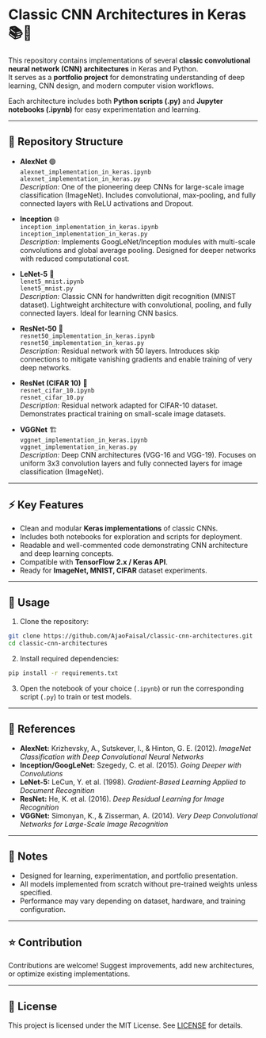 # Classic CNN Architectures in Keras 📚🤖

This repository contains implementations of several **classic convolutional neural network (CNN) architectures** in Keras and Python.  
It serves as a **portfolio project** for demonstrating understanding of deep learning, CNN design, and modern computer vision workflows.

Each architecture includes both **Python scripts (.py)** and **Jupyter notebooks (.ipynb)** for easy experimentation and learning.

---

## 📂 Repository Structure

- **AlexNet** 🟢  
  `alexnet_implementation_in_keras.ipynb`  
  `alexnet_implementation_in_keras.py`  
  *Description:* One of the pioneering deep CNNs for large-scale image classification (ImageNet). Includes convolutional, max-pooling, and fully connected layers with ReLU activations and Dropout.

- **Inception** 🌐  
  `inception_implementation_in_keras.ipynb`  
  `inception_implementation_in_keras.py`  
  *Description:* Implements GoogLeNet/Inception modules with multi-scale convolutions and global average pooling. Designed for deeper networks with reduced computational cost.

- **LeNet-5** 🎯  
  `lenet5_mnist.ipynb`  
  `lenet5_mnist.py`  
  *Description:* Classic CNN for handwritten digit recognition (MNIST dataset). Lightweight architecture with convolutional, pooling, and fully connected layers. Ideal for learning CNN basics.

- **ResNet-50** 🚀  
  `resnet50_implementation_in_keras.ipynb`  
  `resnet50_implementation_in_keras.py`  
  *Description:* Residual network with 50 layers. Introduces skip connections to mitigate vanishing gradients and enable training of very deep networks.

- **ResNet (CIFAR 10)** 🔹  
  `resnet_cifar_10.ipynb`  
  `resnet_cifar_10.py`  
  *Description:* Residual network adapted for CIFAR-10 dataset. Demonstrates practical training on small-scale image datasets.

- **VGGNet** 🏗️  
  `vggnet_implementation_in_keras.ipynb`  
  `vggnet_implementation_in_keras.py`  
  *Description:* Deep CNN architectures (VGG-16 and VGG-19). Focuses on uniform 3x3 convolution layers and fully connected layers for image classification (ImageNet).

---

## ⚡ Key Features

- Clean and modular **Keras implementations** of classic CNNs.  
- Includes both notebooks for exploration and scripts for deployment.  
- Readable and well-commented code demonstrating CNN architecture and deep learning concepts.
- Compatible with **TensorFlow 2.x / Keras API**.  
- Ready for **ImageNet, MNIST, CIFAR** dataset experiments.

---

## 🚀 Usage

1. Clone the repository:

```bash
git clone https://github.com/AjaoFaisal/classic-cnn-architectures.git
cd classic-cnn-architectures
```

2. Install required dependencies:

```bash
pip install -r requirements.txt
```

3. Open the notebook of your choice (`.ipynb`) or run the corresponding script (`.py`) to train or test models.

---

## 📖 References

- **AlexNet:** Krizhevsky, A., Sutskever, I., & Hinton, G. E. (2012). *ImageNet Classification with Deep Convolutional Neural Networks*  
- **Inception/GoogLeNet:** Szegedy, C. et al. (2015). *Going Deeper with Convolutions*  
- **LeNet-5:** LeCun, Y. et al. (1998). *Gradient-Based Learning Applied to Document Recognition*  
- **ResNet:** He, K. et al. (2016). *Deep Residual Learning for Image Recognition*  
- **VGGNet:** Simonyan, K., & Zisserman, A. (2014). *Very Deep Convolutional Networks for Large-Scale Image Recognition*

---

## 📌 Notes

- Designed for learning, experimentation, and portfolio presentation.  
- All models implemented from scratch without pre-trained weights unless specified.  
- Performance may vary depending on dataset, hardware, and training configuration.

---

## ⭐ Contribution

Contributions are welcome! Suggest improvements, add new architectures, or optimize existing implementations.

---

## 🔗 License

This project is licensed under the MIT License. See [LICENSE](LICENSE) for details.
